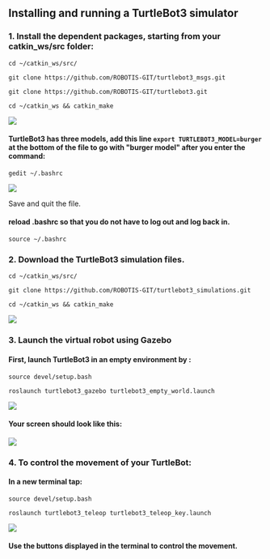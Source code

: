 ## Installing and running a TurtleBot3 simulator

### 1. Install the dependent packages, starting from your catkin_ws/src folder:
``` cd ~/catkin_ws/src/ ``` 

 ``` git clone https://github.com/ROBOTIS-GIT/turtlebot3_msgs.git ``` 
 
``` git clone https://github.com/ROBOTIS-GIT/turtlebot3.git ```

``` cd ~/catkin_ws && catkin_make ```

![](images/1.PNG)

#### TurtleBot3 has three models, add this line ` export TURTLEBOT3_MODEL=burger ` at the bottom of the file to go with "burger model" after you enter the command:
``` gedit ~/.bashrc ```

![](images/3.PNG)

Save and quit the file.

#### reload .bashrc so that you do not have to log out and log back in.
``` source ~/.bashrc ```

### 2. Download the TurtleBot3 simulation files.
``` cd ~/catkin_ws/src/ ```

``` git clone https://github.com/ROBOTIS-GIT/turtlebot3_simulations.git ```

``` cd ~/catkin_ws && catkin_make ```

![](images/2.PNG)

### 3. Launch the virtual robot using Gazebo

#### First, launch TurtleBot3 in an empty environment by : 
` source devel/setup.bash `

``` roslaunch turtlebot3_gazebo turtlebot3_empty_world.launch ```

![](images/4.PNG)

#### Your screen should look like this:

![](images/result.PNG)

 ### 4. To control the movement of your TurtleBot:
 #### In a new terminal tap: 
 
` source devel/setup.bash `
 
 ` roslaunch turtlebot3_teleop turtlebot3_teleop_key.launch `

![](images/movement.PNG)

#### Use the buttons displayed in the terminal to control the movement.


